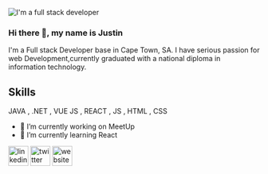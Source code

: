 
![I'm a full stack developer](https://media-exp1.licdn.com/dms/image/C5616AQG9e9_ERJ3oKQ/profile-displaybackgroundimage-shrink_200_800/0/1619572115589?e=1625097600&v=beta&t=JfCLSXNxO7IKpJAcLqbiIQAGwsxzSBoDVXjGCvvJRKo)

### Hi there 👋, my name is Justin


I'm a Full stack Developer base in Cape Town, SA. I have serious passion for web Development,currently graduated with a national diploma in information technology.

## Skills

JAVA ,
.NET ,
VUE JS ,
REACT ,
JS ,
HTML ,
CSS 

- 🔭 I’m currently working on MeetUp 
- 🌱 I’m currently learning React 



[<img src='https://cdn.jsdelivr.net/npm/simple-icons@3.0.1/icons/linkedin.svg' alt='linkedin' height='40'>](https://www.linkedin.com/in/https://www.linkedin.com/in/justin-kokolo-98450815a//)  [<img src='https://cdn.jsdelivr.net/npm/simple-icons@3.0.1/icons/twitter.svg' alt='twitter' height='40'>](https://twitter.com/justinkokolo)  [<img src='https://cdn.jsdelivr.net/npm/simple-icons@3.0.1/icons/icloud.svg' alt='website' height='40'>](v)  

